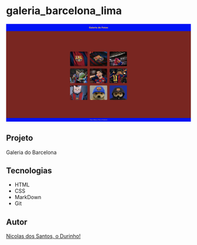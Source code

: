 # galeria_barcelona_lima

![](./barca.png)

## Projeto 

Galeria do Barcelona

## Tecnologias 
* HTML
* CSS
* MarkDown
* Git

## Autor 
[Nicolas dos Santos, o Durinho!]()